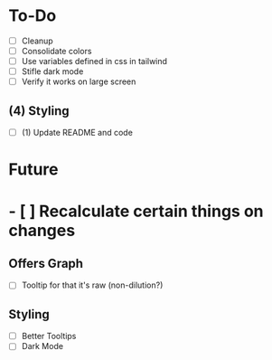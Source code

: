 # To-Do
- [ ] Cleanup
 - [ ] Consolidate colors
 - [ ] Use variables defined in css in tailwind
- [ ] Stifle dark mode 
- [ ] Verify it works on large screen

## (4) Styling
- [ ] (1) Update README and code 

# Future
# - [ ] Recalculate certain things on changes

## Offers Graph
- [ ] Tooltip for that it's raw (non-dilution?)

## Styling
- [ ] Better Tooltips
- [ ] Dark Mode
